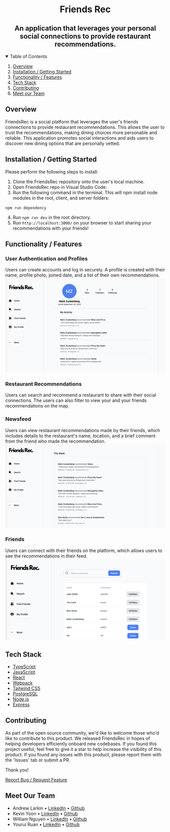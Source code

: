 <p align="center">
  <h1 align="center"><b>Friends Rec</b></h1>
</p>
<h2 align="center">
  An application that leverages your personal social connections to provide restaurant recommendations.
</h2>
  
<!-- TABLE OF CONTENTS -->
<details open="open">
  <summary>Table of Contents</summary>
  <ol>
    <li><a href="#overview">Overview</a></li>
    <li><a href="#installation--getting-started">Installation / Getting Started</a></li>
    <li><a href="#functionality">Functionality / Features</a></li>
    <li><a href="#tech-stack">Tech Stack</a></li>
    <li><a href="#contributing">Contributing</a></li>
    <li><a href="#meet-our-team">Meet our Team</a></li>
  </ol>
</details>

## <b>Overview</b>

<p align="left">
FriendsRec is a social platform that leverages the user's friends connections to provide restaurant recommendations. This allows the user to trust the recommendations, making dining choices more personable and reliable. This application promotes social interactions and aids users to discover new dining options that are personally vetted.
</p>

## <b>Installation / Getting Started</b>

Please perform the following steps to install:

1. Clone the FriendsRec repository onto the user's local machine.
2. Open FriendsRec repo in Visual Studio Code.
3. Run the following command in the terminal. This will npm install node modules in the root, client, and server folders:

```
npm run dependency
```

4. Run `npm run dev` in the root directory.
5. Run `http://localhost:3000/` on your browser to start sharing your recommendations with your friends!

## <b>Functionality / Features</b>

### User Authentication and Profiles

Users can create accounts and log in securely. A profile is created with their name, profile photo, joined date, and a list of their own recommendations.
![My Profile](client/public/images/Profile.png)

### Restaurant Recommendations

Users can search and recommend a restaurant to share with their social connections. The users can also filter to view your and your friends recommendations on the map.

### Newsfeed

Users can view restaurant recommendations made by their friends, which includes details to the restaurant's name, location, and a brief comment from the friend who made the recommendation.
![My Newsfeed](client/public/images/Newsfeed.png)

### Friends

Users can connect with their friends on the platform, which allows users to see the recommendations in their feed.
![My Friends](client/public/images/Friends.png)

## <b>Tech Stack</b>

- [TypeScript](https://www.typescriptlang.org/)
- [JavaScript](https://www.javascript.com/)
- [React](https://react.dev/)
- [Webpack](https://webpack.js.org/)
- [Tailwind CSS](https://tailwindui.com/)
- [PostgreSQL](https://www.postgresql.org/)
- [Node.js](https://nodejs.org)
- [Express](https://expressjs.com/)

## <b>Contributing</b>

As part of the open source community, we'd like to welcome those who'd like to contribute to this product. We released FriendsRec in hopes of helping developers efficiently onboard new codebases. If you found this project useful, feel free to give it a star to help increase the visibility of this product. If you found any issues with this product, please report them with the 'Issues' tab or submit a PR.

Thank you!

  <p align="left">
      <a href="https://github.com/FriendsRecCollaborative/FriendsRec/issues">Report Bug / Request Feature</a>
  </p>

## <b>Meet Our Team</b>

- Andrew Larkin • [LinkedIn](https://www.linkedin.com/in/larkinaj/) • [Github](https://github.com/larkinaj)
- Kevin Yoon • [LinkedIn](https://www.linkedin.com/in/kevinjyoon/) • [Github](https://github.com/kyoon0)
- William Nguyen • [LinkedIn](https://www.linkedin.com/in/william-nguyen202103/) • [Github](https://github.com/wnguye03)
- Yourui Ruan • [LinkedIn](https://www.linkedin.com/in/youruir/) • [Github](https://github.com/YouruiR)
